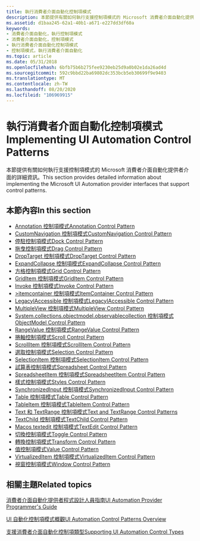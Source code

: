 ```yaml
---
title: 執行消費者介面自動化控制項模式
description: 本節提供有關如何執行支援控制項模式的 Microsoft 消費者介面自動化提供者介面的詳細資訊。
ms.assetid: d1baa245-62a1-40b1-a671-e227dd3df60a
keywords:
- 消費者介面自動化，執行控制項模式
- 消費者介面自動化，控制項模式
- 執行消費者介面自動化控制項模式
- 控制項模式，執行消費者介面自動化
ms.topic: article
ms.date: 05/31/2018
ms.openlocfilehash: 6bfb75b6b275fee9230eb25d9a0b02e1da26ad4d
ms.sourcegitcommit: 592c9bbd22ba69802dc353bcb5eb30699f9e9403
ms.translationtype: MT
ms.contentlocale: zh-TW
ms.lasthandoff: 08/20/2020
ms.locfileid: "106969915"
---
```

# <a name="implementing-ui-automation-control-patterns"></a><span data-ttu-id="15322-107">執行消費者介面自動化控制項模式</span><span class="sxs-lookup"><span data-stu-id="15322-107">Implementing UI Automation Control Patterns</span></span>

<span data-ttu-id="15322-108">本節提供有關如何執行支援控制項模式的 Microsoft 消費者介面自動化提供者介面的詳細資訊。</span><span class="sxs-lookup"><span data-stu-id="15322-108">This section provides detailed information about implementing the Microsoft UI Automation provider interfaces that support control patterns.</span></span>

## <a name="in-this-section"></a><span data-ttu-id="15322-109">本節內容</span><span class="sxs-lookup"><span data-stu-id="15322-109">In this section</span></span>

-   [<span data-ttu-id="15322-110">Annotation 控制項模式</span><span class="sxs-lookup"><span data-stu-id="15322-110">Annotation Control Pattern</span></span>](uiauto-implementingannotation.md)
-   [<span data-ttu-id="15322-111">CustomNavigation 控制項模式</span><span class="sxs-lookup"><span data-stu-id="15322-111">CustomNavigation Control Pattern</span></span>](uiauto-implementingcustomnavigation.md)
-   [<span data-ttu-id="15322-112">停駐控制項模式</span><span class="sxs-lookup"><span data-stu-id="15322-112">Dock Control Pattern</span></span>](uiauto-implementingdock.md)
-   [<span data-ttu-id="15322-113">拖曳控制項模式</span><span class="sxs-lookup"><span data-stu-id="15322-113">Drag Control Pattern</span></span>](/windows/desktop/WinAuto/uiauto-implementingdrag)
-   [<span data-ttu-id="15322-114">DropTarget 控制項模式</span><span class="sxs-lookup"><span data-stu-id="15322-114">DropTarget Control Pattern</span></span>](/windows/desktop/WinAuto/uiauto-implementingdroptarget)
-   [<span data-ttu-id="15322-115">ExpandCollapse 控制項模式</span><span class="sxs-lookup"><span data-stu-id="15322-115">ExpandCollapse Control Pattern</span></span>](uiauto-implementingexpandcollapse.md)
-   [<span data-ttu-id="15322-116">方格控制項模式</span><span class="sxs-lookup"><span data-stu-id="15322-116">Grid Control Pattern</span></span>](uiauto-implementinggrid.md)
-   [<span data-ttu-id="15322-117">GridItem 控制項模式</span><span class="sxs-lookup"><span data-stu-id="15322-117">GridItem Control Pattern</span></span>](uiauto-implementinggriditem.md)
-   [<span data-ttu-id="15322-118">Invoke 控制項模式</span><span class="sxs-lookup"><span data-stu-id="15322-118">Invoke Control Pattern</span></span>](uiauto-implementinginvoke.md)
-   [<span data-ttu-id="15322-119">>itemcontainer 控制項模式</span><span class="sxs-lookup"><span data-stu-id="15322-119">ItemContainer Control Pattern</span></span>](uiauto-implementingitemcontainer.md)
-   [<span data-ttu-id="15322-120">LegacyIAccessible 控制項模式</span><span class="sxs-lookup"><span data-stu-id="15322-120">LegacyIAccessible Control Pattern</span></span>](uiauto-implementinglegacyiaccessible.md)
-   [<span data-ttu-id="15322-121">MultipleView 控制項模式</span><span class="sxs-lookup"><span data-stu-id="15322-121">MultipleView Control Pattern</span></span>](uiauto-implementingmultipleview.md)
-   [<span data-ttu-id="15322-122">System.collections.objectmodel.observablecollection 控制項模式</span><span class="sxs-lookup"><span data-stu-id="15322-122">ObjectModel Control Pattern</span></span>](uiauto-implementingobjectmodel.md)
-   [<span data-ttu-id="15322-123">RangeValue 控制項模式</span><span class="sxs-lookup"><span data-stu-id="15322-123">RangeValue Control Pattern</span></span>](uiauto-implementingrangevalue.md)
-   [<span data-ttu-id="15322-124">捲軸控制項模式</span><span class="sxs-lookup"><span data-stu-id="15322-124">Scroll Control Pattern</span></span>](uiauto-implementingscroll.md)
-   [<span data-ttu-id="15322-125">ScrollItem 控制項模式</span><span class="sxs-lookup"><span data-stu-id="15322-125">ScrollItem Control Pattern</span></span>](uiauto-implementingscrollitem.md)
-   [<span data-ttu-id="15322-126">選取控制項模式</span><span class="sxs-lookup"><span data-stu-id="15322-126">Selection Control Pattern</span></span>](uiauto-implementingselection.md)
-   [<span data-ttu-id="15322-127">SelectionItem 控制項模式</span><span class="sxs-lookup"><span data-stu-id="15322-127">SelectionItem Control Pattern</span></span>](uiauto-implementingselectionitem.md)
-   [<span data-ttu-id="15322-128">試算表控制項模式</span><span class="sxs-lookup"><span data-stu-id="15322-128">Spreadsheet Control Pattern</span></span>](uiauto-implementingspreadsheet.md)
-   [<span data-ttu-id="15322-129">SpreadsheetItem 控制項模式</span><span class="sxs-lookup"><span data-stu-id="15322-129">SpreadsheetItem Control Pattern</span></span>](uiauto-implementingspreadsheetitem.md)
-   [<span data-ttu-id="15322-130">樣式控制項模式</span><span class="sxs-lookup"><span data-stu-id="15322-130">Styles Control Pattern</span></span>](/windows/desktop/WinAuto/uiauto-implementingstyles)
-   [<span data-ttu-id="15322-131">SynchronizedInput 控制項模式</span><span class="sxs-lookup"><span data-stu-id="15322-131">SynchronizedInput Control Pattern</span></span>](uiauto-implementingsynchronizedinput.md)
-   [<span data-ttu-id="15322-132">Table 控制項模式</span><span class="sxs-lookup"><span data-stu-id="15322-132">Table Control Pattern</span></span>](uiauto-implementingtable.md)
-   [<span data-ttu-id="15322-133">TableItem 控制項模式</span><span class="sxs-lookup"><span data-stu-id="15322-133">TableItem Control Pattern</span></span>](uiauto-implementingtableitem.md)
-   [<span data-ttu-id="15322-134">Text 和 TextRange 控制項模式</span><span class="sxs-lookup"><span data-stu-id="15322-134">Text and TextRange Control Patterns</span></span>](uiauto-implementingtextandtextrange.md)
-   [<span data-ttu-id="15322-135">TextChild 控制項模式</span><span class="sxs-lookup"><span data-stu-id="15322-135">TextChild Control Pattern</span></span>](textchild-control-pattern.md)
-   [<span data-ttu-id="15322-136">Macos textedit 控制項模式</span><span class="sxs-lookup"><span data-stu-id="15322-136">TextEdit Control Pattern</span></span>](textedit-control-pattern.md)
-   [<span data-ttu-id="15322-137">切換控制項模式</span><span class="sxs-lookup"><span data-stu-id="15322-137">Toggle Control Pattern</span></span>](uiauto-implementingtoggle.md)
-   [<span data-ttu-id="15322-138">轉換控制項模式</span><span class="sxs-lookup"><span data-stu-id="15322-138">Transform Control Pattern</span></span>](uiauto-implementingtransform.md)
-   [<span data-ttu-id="15322-139">值控制項模式</span><span class="sxs-lookup"><span data-stu-id="15322-139">Value Control Pattern</span></span>](uiauto-implementingvalue.md)
-   [<span data-ttu-id="15322-140">VirtualizedItem 控制項模式</span><span class="sxs-lookup"><span data-stu-id="15322-140">VirtualizedItem Control Pattern</span></span>](uiauto-implementingvirtualizeditem.md)
-   [<span data-ttu-id="15322-141">視窗控制項模式</span><span class="sxs-lookup"><span data-stu-id="15322-141">Window Control Pattern</span></span>](uiauto-implementingwindow.md)

## <a name="related-topics"></a><span data-ttu-id="15322-142">相關主題</span><span class="sxs-lookup"><span data-stu-id="15322-142">Related topics</span></span>

<dl> <dt>

[<span data-ttu-id="15322-143">消費者介面自動化提供者程式設計人員指南</span><span class="sxs-lookup"><span data-stu-id="15322-143">UI Automation Provider Programmer's Guide</span></span>](uiauto-providerportal.md)
</dt> <dt>

[<span data-ttu-id="15322-144">UI 自動化控制項模式概觀</span><span class="sxs-lookup"><span data-stu-id="15322-144">UI Automation Control Patterns Overview</span></span>](uiauto-controlpatternsoverview.md)
</dt> <dt>

[<span data-ttu-id="15322-145">支援消費者介面自動化控制項類型</span><span class="sxs-lookup"><span data-stu-id="15322-145">Supporting UI Automation Control Types</span></span>](uiauto-supportinguiautocontroltypes.md)
</dt> </dl>

 

 